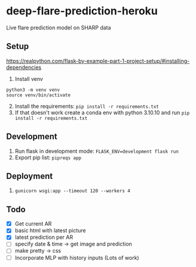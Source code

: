 # deep-flare-prediction-heroku
Live flare prediction model on SHARP data

## Setup 
https://realpython.com/flask-by-example-part-1-project-setup/#installing-dependencies

1. Install venv

```
python3 -m venv venv
source venv/bin/activate
```

2. Install the requirements: `pip install -r requirements.txt`
3. If that doesn't work create a conda env with python 3.10.10 and run `pip install -r requirements.txt`

## Development
1. Run flask in development mode: `FLASK_ENV=development flask run`
2. Export pip list: `pipreqs app`

## Deployment
1. ```gunicorn wsgi:app --timeout 120 --workers 4```


## Todo
* [x] Get current AR
* [x] basic html with latest picture
* [x] latest prediction per AR
* [ ] specify date & time -> get image and prediction
* [ ] make pretty -> css
* [ ] Incorporate MLP with history inputs (Lots of work)
